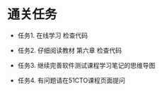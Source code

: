 # 通关任务

- 任务1. 在线学习 检查代码

- 任务2. 仔细阅读教材 第六章 检查代码

- 任务3. 继续完善软件测试课程学习笔记的思维导图

- 任务4. 有问题请在51CTO课程页面提问


 